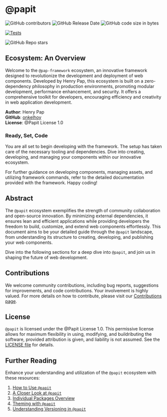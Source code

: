 # @papit 

![GitHub contributors](https://img.shields.io/github/contributors/onkelhoy/web-components)
![GitHub Release Date](https://img.shields.io/github/release-date/onkelhoy/web-components)
![GitHub code size in bytes](https://img.shields.io/github/languages/code-size/onkelhoy/web-components)

[![Tests](https://github.com/onkelhoy/web-components/actions/workflows/pull-request.yml/badge.svg)](https://github.com/onkelhoy/web-components/actions/workflows/pull-request.yml)

![GitHub Repo stars](https://img.shields.io/github/stars/onkelhoy/web-components)


## Ecosystem: An Overview

Welcome to the `@pap-framework` ecosystem, an innovative framework designed to revolutionize the development and deployment of web components. Developed by Henry Pap, this ecosystem is built on a zero-dependency philosophy in production environments, promoting modular development, performance enhancement, and security. It offers a comprehensive toolkit for developers, encouraging efficiency and creativity in web application development.

**Author**: Henry Pap\
**GitHub**: [onkelhoy](https://github.com/onkelhoy/web-components)\
**License**: @Papit License 1.0
### Ready, Set, Code

You are all set to begin developing with the framework. The setup has taken care of the necessary tooling and dependencies. Dive into creating, developing, and managing your components within our innovative ecosystem.

For further guidance on developing components, managing assets, and utilizing framework commands, refer to the detailed documentation provided with the framework. Happy coding!

## Abstract

The `@papit` ecosystem exemplifies the strength of community collaboration and open-source innovation. By minimizing external dependencies, it ensures lean and efficient applications while providing developers the freedom to build, customize, and extend web components effortlessly. This document aims to be your detailed guide through the `@papit` landscape, from understanding its structure to creating, developing, and publishing your web components.

Dive into the following sections for a deep dive into `@papit`, and join us in shaping the future of web development.

## Contributions

We welcome community contributions, including bug reports, suggestions for improvements, and code contributions. Your involvement is highly valued. For more details on how to contribute, please visit our [Contributions page](./CONTRIBUTING.md).

## License

`@papit` is licensed under the @Papit License 1.0. This permissive license allows for maximum flexibility in using, modifying, and buildributing the software, provided attribution is given, and liability is not assumed. See the [LICENSE file](./LICENSE) for details.

## Further Reading

Enhance your understanding and utilization of the `@papit` ecosystem with these resources:

1. [How to Use `@papit`](./documentation/how-to-use.md)
2. [A Closer Look at `@papit`](./documentation/global.md)
3. [Individual Packages Overview](./documentation/package.md)
4. [Theming with `@papit`](./themes/README.md)
5. [Understanding Versioning in `@papit`](./scripts/versioning/README.md)
